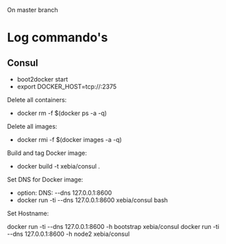 On master branch


# Log commando's

## Consul

- boot2docker start
- export DOCKER_HOST=tcp://:2375

Delete all containers:

- docker rm -f $(docker ps -a -q)

Delete all images:

- docker rmi -f $(docker images -a -q)

Build and tag Docker image:

- docker build -t xebia/consul .

Set DNS for Docker image:

- option: DNS: --dns 127.0.0.1:8600
- docker run -ti --dns 127.0.0.1:8600 xebia/consul bash

Set Hostname:

docker run -ti --dns 127.0.0.1:8600 -h bootstrap xebia/consul
docker run -ti --dns 127.0.0.1:8600 -h node2 xebia/consul
